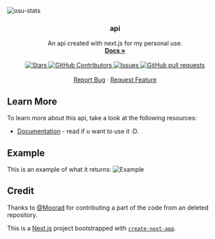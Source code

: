 ![osu-stats](https://socialify.git.ci/AiverAiva/api/image?description=1&font=Raleway&language=1&name=1&owner=1&pattern=Charlie%20Brown&theme=Dark)

<div align="center">
  <h3 align="center">api</h3>
  <p align="center">
    An api created with next.js for my personal use.
    <br />
    <a href="https://api.weikuwu.me/"><strong>Docs »</strong></a>
    <br />
    <br />
    <a href="https://github.com/AiverAiva/api">
      <img alt="Stars" src="https://img.shields.io/github/stars/AiverAiva/api" />
    </a>
    <a href="https://github.com/AiverAiva/api/graphs/contributors">
      <img alt="GitHub Contributors" src="https://img.shields.io/github/contributors/AiverAiva/api" />
    </a>
    <a href="https://github.com/AiverAiva/api/issues">
      <img alt="Issues" src="https://img.shields.io/github/issues/AiverAiva/api?color=0088ff" />
    </a>
    <a href="https://github.com/AiverAiva/api/pulls">
      <img alt="GitHub pull requests" src="https://img.shields.io/github/issues-pr/AiverAiva/api?color=0088ff" />
    </a>
    <br />
    <br />
    <!-- <a href="https://github.com/AiverAiva/osu-stats">View Demo</a> -->
    <!-- · -->
    <a href="https://github.com/AiverAiva/api/issues">Report Bug</a>
    ·
    <a href="https://github.com/AiverAiva/api/issues">Request Feature</a>
  </p>
</div>

## Learn More

To learn more about this api, take a look at the following resources:

- [Documentation](https://api.weikuwu.me/) - read if u want to use it :D.

## Example

This is an example of what it returns:
<img alt="Example" src="https://github.com/AiverAiva/api/assets/43096905/5b2e916d-8c23-4a65-8b3c-619bfd5f724a" />

## Credit 

Thanks to [@Moorad](https://github.com/Moorad/) for contributing a part of the code from an deleted repository.

This is a [Next.js](https://nextjs.org/) project bootstrapped with [`create-next-app`](https://github.com/vercel/next.js/tree/canary/packages/create-next-app).

